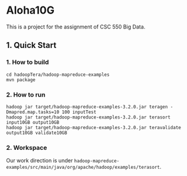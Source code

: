 # Aloha10G
This is a project for the assignment of CSC 550 Big Data. 

## 1. Quick Start
### 1. How to build
```
cd hadoopTera/hadoop-mapreduce-examples 
mvn package
```
### 2. How to run
```
hadoop jar target/hadoop-mapreduce-examples-3.2.0.jar teragen -Dmapred.map.tasks=10 100 inputTest
hadoop jar target/hadoop-mapreduce-examples-3.2.0.jar terasort input10GB output10GB
hadoop jar target/hadoop-mapreduce-examples-3.2.0.jar teravalidate output10GB validate10GB
```
### 2. Workspace 
Our work direction is under `hadoop-mapreduce-examples/src/main/java/org/apache/hadoop/examples/terasort`.


